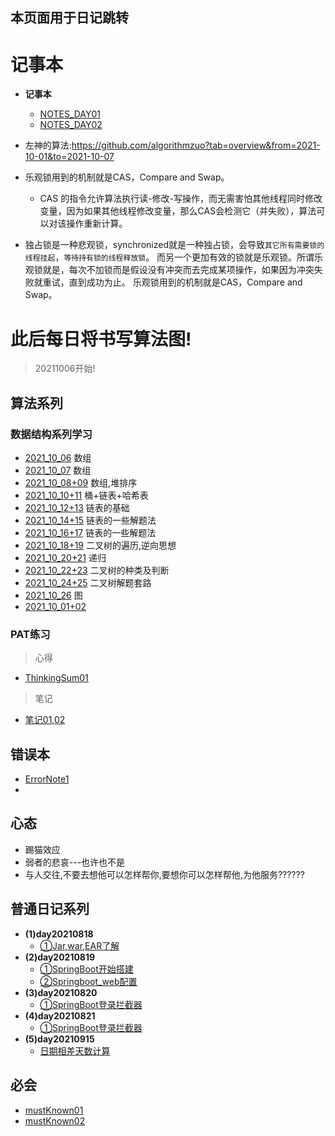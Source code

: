 ## 本页面用于日记跳转

# 记事本
- **记事本**
    - [NOTES_DAY01](zh-cn/Diary/NOTES_DAY/NOTES_DAY01.md)
    - [NOTES_DAY02](zh-cn/Diary/NOTES_DAY/NOTES_DAY02.md)
  

- 左神的算法:https://github.com/algorithmzuo?tab=overview&from=2021-10-01&to=2021-10-07
- 乐观锁用到的机制就是CAS，Compare and Swap。
  - CAS 的指令允许算法执行读-修改-写操作，而无需害怕其他线程同时修改变量，因为如果其他线程修改变量，那么CAS会检测它（并失败），算法可以对该操作重新计算。
- 独占锁是一种悲观锁，synchronized就是一种独占锁，会导致`其它所有需要锁的线程挂起`，`等待持有锁的线程释放锁`。
  而另一个更加有效的锁就是乐观锁。所谓乐观锁就是，每次不加锁而是假设没有冲突而去完成某项操作，如果因为冲突失败就重试，直到成功为止。
  乐观锁用到的机制就是CAS，Compare and Swap。

    
# 此后每日将书写算法图!
> 20211006开始!

## 算法系列
### 数据结构系列学习
- [2021_10_06](zh-cn/Diary/DiarySum/ALG/2021_10_06.md) 数组
- [2021_10_07](zh-cn/Diary/DiarySum/ALG/2021_10_07.md) 数组
- [2021_10_08+09](zh-cn/Diary/DiarySum/ALG/2021_10_08+09.md) 数组,堆排序
- [2021_10_10+11](zh-cn/Diary/DiarySum/ALG/2021_10_10+11.md) 桶+链表+哈希表
- [2021_10_12+13](zh-cn/Diary/DiarySum/ALG/2021_10_12+13.md) 链表的基础
- [2021_10_14+15](zh-cn/Diary/DiarySum/ALG/2021_10_14+15.md) 链表的一些解题法
- [2021_10_16+17](zh-cn/Diary/DiarySum/ALG/2021_10_16+17.md) 链表的一些解题法
- [2021_10_18+19](zh-cn/Diary/DiarySum/ALG/2021_10_18+19.md) 二叉树的遍历,逆向思想
- [2021_10_20+21](zh-cn/Diary/DiarySum/ALG/2021_10_20+21.md) 递归
- [2021_10_22+23](zh-cn/Diary/DiarySum/ALG/2021_10_22+23.md) 二叉树的种类及判断
- [2021_10_24+25](zh-cn/Diary/DiarySum/ALG/2021_10_24+25.md) 二叉树解题套路 
- [2021_10_26](zh-cn/Diary/DiarySum/ALG/2021_10_26.md) 图
- [2021_10_01+02](zh-cn/Diary/DiarySum/ALG/2021_10_01+02.md) 

### PAT练习
> 心得
- [ThinkingSum01](zh-cn/Diary/DiarySum/ThinkingSum/ThinkingSum01.md)
> 笔记
- [笔记01,02](zh-cn/Diary/DiarySum/NOTES/2022/01-02NOTE.md)

## 错误本
- [ErrorNote1](zh-cn/Diary/DiarySum/ErrorNotes/ErrorNote1.md)
- 

## 心态
- 踢猫效应
 - 弱者的悲哀---也许也不是
- 与人交往,不要去想他可以怎样帮你,要想你可以怎样帮他,为他服务??????

    
## 普通日记系列
- **(1)day20210818**
    - [①Jar,war,EAR了解](zh-cn/Diary/day20210818/Jar,war,EAR了解.md)
- **(2)day20210819**
    - [①SpringBoot开始搭建](zh-cn/Diary/day20210819/SpringBoot开始搭建.md)
    - [②Springboot_web配置](zh-cn/Diary/day20210819/Springboot_web配置.md)
- **(3)day20210820**
    - [①SpringBoot登录拦截器](zh-cn/Diary/day20210820/SpringBoot登录拦截器.md)
- **(4)day20210821**
    - [①SpringBoot登录拦截器](zh-cn/Diary/day20210820/SpringBoot登录拦截器.md)
- **(5)day20210915**
    - [日期相差天数计算](zh-cn/Diary/day20210915/日期相差天数计算.md)





## 必会
- [mustKnown01](zh-cn/Diary/DiarySum/NormalDiary/mustKnown01.md)
- [mustKnown02](zh-cn/Diary/DiarySum/NormalDiary/mustKnown02.md)


